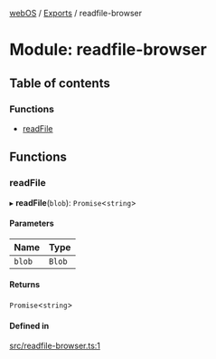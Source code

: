 [webOS](../README.md) / [Exports](../modules.md) / readfile-browser

# Module: readfile-browser

## Table of contents

### Functions

- [readFile](readfile_browser.md#readfile)

## Functions

### readFile

▸ **readFile**(`blob`): `Promise`<`string`\>

#### Parameters

| Name | Type |
| :------ | :------ |
| `blob` | `Blob` |

#### Returns

`Promise`<`string`\>

#### Defined in

[src/readfile-browser.ts:1](https://github.com/Dabolus/webos-tv/blob/34d8c22/src/readfile-browser.ts#L1)
